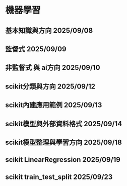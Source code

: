 # 機器學習  
 ## 基本知識與方向  2025/09/08  
 ## 監督式          2025/09/09  
 ## 非監督式 與 ai方向 2025/09/10  
 ## scikit分類與方向  2025/09/12  
 ## scikit內建應用範例 2025/09/13  
 ## scikit模型與外部資料格式 2025/09/14  
 ## scikit模型整理與學習方向 2025/09/18  
 ## scikit LinearRegression 2025/09/19  
 ## scikit train_test_split 2025/09/23  
